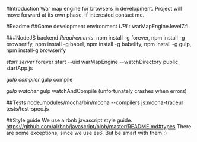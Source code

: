 #Introduction
War map engine for browsers in development. Project will move forward at its own phase. If interested contact me.

#Readme
##Game development environment
*URL*: warMapEngine.level7.fi

###NodeJS backend
*Requirements*: npm install -g forever, npm install -g browserify, npm install -g babel, npm install -g babelify, npm install -g gulp, npm install-g browserify

*start server* forever start --uid warMapEngine --watchDirectory public startApp.js

*gulp compiler* gulp compile

*gulp watcher* gulp watchAndCompile (unfortunately crashes when errors)

##Tests
node_modules/mocha/bin/mocha --compilers js:mocha-traceur tests/test-spec.js

##Style guide
We use airbnb javascript style guide.
https://github.com/airbnb/javascript/blob/master/README.md#types
There are some exceptions, since we use es6. But be smart with them :)
